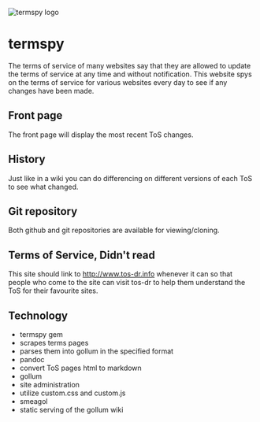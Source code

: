 ![termspy logo](http://i.imgur.com/pAFQk.png)

termspy
=======

The terms of service of many websites say that they are allowed to update the terms of service at any time and without notification.  This website spys on the terms of service for various websites every day to see if any changes have been made.

## Front page

The front page will display the most recent ToS changes.

## History

Just like in a wiki you can do differencing on different versions of each ToS to see what changed.

## Git repository

Both github and git repositories are available for viewing/cloning.

## Terms of Service, Didn't read

This site should link to http://www.tos-dr.info whenever it can so that people who come to the site can visit tos-dr to help them understand the ToS for their favourite sites.

## Technology

* termspy gem
 * scrapes terms pages
 * parses them into gollum in the specified format
* pandoc
 * convert ToS pages html to markdown
* gollum
 * site administration
 * utilize custom.css and custom.js
* smeagol
 * static serving of the gollum wiki
